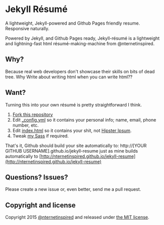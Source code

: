 # Jekyll Résumé
A lightweight, Jekyll-powered and Github Pages friendly resume. Responsive naturally.

Powered by Jekyll, and Github Pages ready, Jekyll-résumé is a lightweight and
lightning-fast html résumé-making-machine from @nternetinspired.

## Why?
Because real web developers don't showcase their skills on bits of dead tree. Why
Write about writing html when you can write html??

## Want?
Turning this into your own résumé is pretty straightforward I think.

1. [Fork this repository](https://github.com/nternetinspired/jekyll-resume/fork)
2. Edit <a href="_config.yml">_config.yml</a> so it contains your personal info; name, email, phone number, etc.
3. Edit <a href="index.html">index.html</a> so it contains your shit, not [Hipster Ipsum](http://hipsum.co/).
4. Tweak [my Sass](_sass) if required.

That's it, Github should build your site automatically to: http://[YOUR GITHUB USERNAME].github.io/jekyll-resume just as mine builds automatically to [http://nternetinspired.github.io/jekyll-resume](http://nternetinspired.github.io/jekyll-resume)

## Questions? Issues?
Please create a new issue or, even better, send me a pull request.

## Copyright and license

Copyright 2015 [@nternetinspired](//twitter.com/nternetinspired) and released under [the MIT license](LICENSE).
